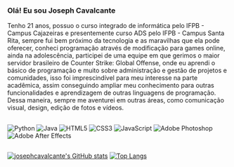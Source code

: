 ### Olá! Eu sou Joseph Cavalcante

Tenho 21 anos, possuo o curso integrado de informática pelo IFPB - Campus Cajazeiras e presentemente curso ADS  pelo IFPB - Campus Santa Rita, sempre fui bem próximo da tecnologia e as maravilhas que ela pode oferecer, conheci programação através de modificação para games online, ainda na adolescência, participei de uma equipe em que gerimos o maior servidor brasileiro de Counter Strike: Global Offense, onde eu aprendi o básico de programação e muito sobre administração e gestão de projetos e comunidades, isso foi imprescindível para meu interesse na parte acadêmica, assim conseguindo ampliar meu conhecimento para outras funcionalidades e aprendizagem de outras linguagens de programação. Dessa maneira, sempre me aventurei em outras áreas, como comunicação visual, design, edição de fotos e vídeos.
  
  ##
 

![Python](https://img.shields.io/badge/python-3670A0?style=for-the-badge&logo=python&logoColor=ffdd54)
![Java]([https://img.shields.io/badge/-java-E34A86?style=flat-square&logo=java](https://img.shields.io/badge/Java-ED8B00?style=for-the-badge&logo=openjdk&logoColor=white))
![HTML5](https://img.shields.io/badge/html5-%23E34F26.svg?style=for-the-badge&logo=html5&logoColor=white)
![CSS3](https://img.shields.io/badge/css3-%231572B6.svg?style=for-the-badge&logo=css3&logoColor=white)
![JavaScript](https://img.shields.io/badge/javascript-%23323330.svg?style=for-the-badge&logo=javascript&logoColor=%23F7DF1E)
![Adobe Photoshop](https://img.shields.io/badge/adobe%20photoshop-%2331A8FF.svg?style=for-the-badge&logo=adobe%20photoshop&logoColor=white)
![Adobe After Effects](https://img.shields.io/badge/Adobe%20After%20Effects-9999FF.svg?style=for-the-badge&logo=Adobe%20After%20Effects&logoColor=white)  

  ##
 


[![josephcavalcante's GitHub stats](https://github-readme-stats.vercel.app/api?username=josephcavalcante&theme=nightowl)](https://github.com/josephcavalcante/github-readme-stats)
[![Top Langs](https://github-readme-stats.vercel.app/api/top-langs/?username=josephcavalcante&theme=nightowl)](https://github.com/josephcavalcante/github-readme-stats)
